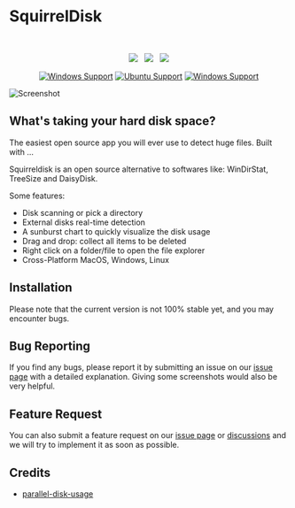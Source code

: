 # SquirrelDisk

<br>

<p align="center">
    <a href="https://github.com/jirkacapek123/poplar/"><img src="https://img.shields.io/github/v/release/adileo/squirreldisk?color=%23ff00a0&include_prereleases&label=version&sort=semver&style=flat-square"></a>
     &nbsp;
      <a href="https://github.com/jirkacapek123/poplar"><img src="https://shields.io/badge/-ALPHA-orange?color=%23ff00a0&include_prereleases&label=status&sort=semver&style=flat-square"></a>
    &nbsp;
    <a href="https://github.com/jirkacapek123/poplar"><img src="https://img.shields.io/badge/built_with-Rust-dca282.svg?style=flat-square"></a>
   
</p>

<div align="center">

[![Windows Support](https://img.shields.io/badge/Windows-0078D6?style=for-the-badge&logo=windows&logoColor=white)](https://github.com/jirkacapek123/poplar/releases) [![Ubuntu Support](https://img.shields.io/badge/Ubuntu-E95420?style=for-the-badge&logo=ubuntu&logoColor=white)](https://github.com/adileo/jirkacapek123/poplar/releases) [![Windows Support](https://img.shields.io/badge/MACOS-adb8c5?style=for-the-badge&logo=macos&logoColor=white)](https://github.com/jirkacapek123/poplar/releases)

</div>

![Screenshot](/public/squirrel-demo-2.gif)

## What's taking your hard disk space?

The easiest open source app you will ever use to detect huge files. Built with ...

Squirreldisk is an open source alternative to softwares like: WinDirStat, TreeSize and DaisyDisk.

Some features:

- Disk scanning or pick a directory
- External disks real-time detection
- A sunburst chart to quickly visualize the disk usage
- Drag and drop: collect all items to be deleted
- Right click on a folder/file to open the file explorer
- Cross-Platform MacOS, Windows, Linux

## Installation

Please note that the current version is not 100% stable yet, and you may encounter bugs.

## Bug Reporting

If you find any bugs, please report it by submitting an issue on our [issue page](https://github.com/adileo/squirreldisk/issues) with a detailed explanation. Giving some screenshots would also be very helpful.

## Feature Request

You can also submit a feature request on our [issue page](https://github.com/jirkacapek123/poplar/issues) or [discussions](https://github.com/jirkacapek123/poplar/discussions) and we will try to implement it as soon as possible.

## Credits

- [parallel-disk-usage](https://github.com/KSXGitHub/parallel-disk-usage)
